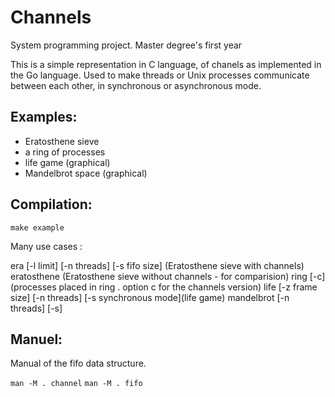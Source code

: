Channels
========

System programming project. Master degree's first year

This is a simple representation in C language, of chanels as implemented in the Go language. Used to make threads or Unix processes communicate between each other, in synchronous or asynchronous mode.

Examples:
--------

- Eratosthene sieve
- a ring of processes
- life game (graphical)
- Mandelbrot space (graphical) 

Compilation:
-----------

`make example`

Many use cases :

era [-l limit] [-n threads] [-s fifo size] (Eratosthene sieve with channels)
eratosthene (Eratosthene sieve without channels - for comparision)
ring [-c] (processes placed in ring . option c for the channels version)
life [-z frame size] [-n threads] [-s synchronous mode](life game)
mandelbrot [-n threads] [-s]

Manuel:
-------

Manual of the fifo data structure.

`man -M . channel`
`man -M . fifo`